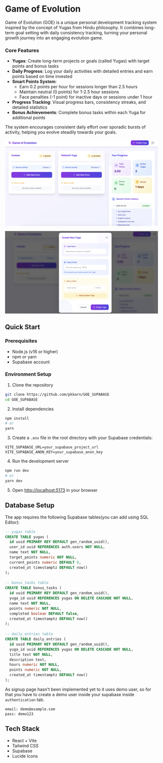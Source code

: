 # Game of Evolution

Game of Evolution (GOE) is a unique personal development tracking system inspired by the concept of Yugas from Hindu philosophy. It combines long-term goal setting with daily consistency tracking, turning your personal growth journey into an engaging evolution game.

### Core Features
- **Yugas**: Create long-term projects or goals (called Yugas) with target points and bonus tasks
- **Daily Progress**: Log your daily activities with detailed entries and earn points based on time invested
- **Smart Points System**: 
  - Earn 0.2 points per hour for sessions longer than 2.5 hours
  - Maintain neutral (0 points) for 1-2.5 hour sessions
  - Face penalties (-1 point) for inactive days or sessions under 1 hour
- **Progress Tracking**: Visual progress bars, consistency streaks, and detailed statistics
- **Bonus Achievements**: Complete bonus tasks within each Yuga for additional points

The system encourages consistent daily effort over sporadic bursts of activity, helping you evolve steadily towards your goals.

![Game of Evolution Screenshot](assets/screenshots/dashboard.png)

![CreateYuga](assets/screenshots/createyuga.png)

## Quick Start

### Prerequisites
- Node.js (v16 or higher)
- npm or yarn
- Supabase account

### Environment Setup

1. Clone the repository
```bash
git clone https://github.com/pkkarn/GOE_SUPABASE
cd GOE_SUPABASE
```

2. Install dependencies
```bash
npm install
# or
yarn
```

3. Create a `.env` file in the root directory with your Supabase credentials:
```env
VITE_SUPABASE_URL=your_supabase_project_url
VITE_SUPABASE_ANON_KEY=your_supabase_anon_key
```

4. Run the development server
```bash
npm run dev
# or
yarn dev
```

5. Open [http://localhost:5173](http://localhost:5173) in your browser

## Database Setup

The app requires the following Supabase tables(you can add using SQL Editor):

```sql
-- yugas table
CREATE TABLE yugas (
  id uuid PRIMARY KEY DEFAULT gen_random_uuid(),
  user_id uuid REFERENCES auth.users NOT NULL,
  name text NOT NULL,
  target_points numeric NOT NULL,
  current_points numeric DEFAULT 0,
  created_at timestamptz DEFAULT now()
);

-- bonus_tasks table
CREATE TABLE bonus_tasks (
  id uuid PRIMARY KEY DEFAULT gen_random_uuid(),
  yuga_id uuid REFERENCES yugas ON DELETE CASCADE NOT NULL,
  name text NOT NULL,
  points numeric NOT NULL,
  completed boolean DEFAULT false,
  created_at timestamptz DEFAULT now()
);

-- daily_entries table
CREATE TABLE daily_entries (
  id uuid PRIMARY KEY DEFAULT gen_random_uuid(),
  yuga_id uuid REFERENCES yugas ON DELETE CASCADE NOT NULL,
  title text NOT NULL,
  description text,
  hours numeric NOT NULL,
  points numeric NOT NULL,
  created_at timestamptz DEFAULT now()
);
```

As signup page hasn't been implemented yet to it uses demo user, so for that you have to create a demo user inside your supabase inside `authentication` tab.

```
email: demo@example.com
pass: demo123
```

## Tech Stack
- React + Vite
- Tailwind CSS
- Supabase
- Lucide Icons 